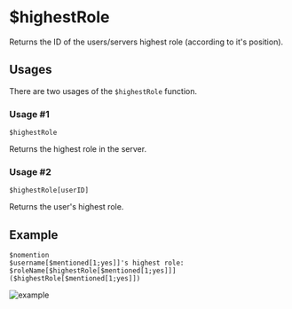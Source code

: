 # $highestRole
Returns the ID of the users/servers highest role (according to it's position).

## Usages
There are two usages of the `$highestRole` function.

### Usage #1
```
$highestRole
```
Returns the highest role in the server.

### Usage #2
```
$highestRole[userID]
```
Returns the user's highest role.

## Example
```
$nomention
$username[$mentioned[1;yes]]'s highest role: $roleName[$highestRole[$mentioned[1;yes]]] ($highestRole[$mentioned[1;yes]])
```

![example](https://user-images.githubusercontent.com/69215413/123514088-e90ac880-d65e-11eb-9e40-66dd3485b321.png)
